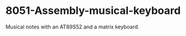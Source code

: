 8051-Assembly-musical-keyboard
==============================

Musical notes with an AT89S52 and a matrix keyboard.
